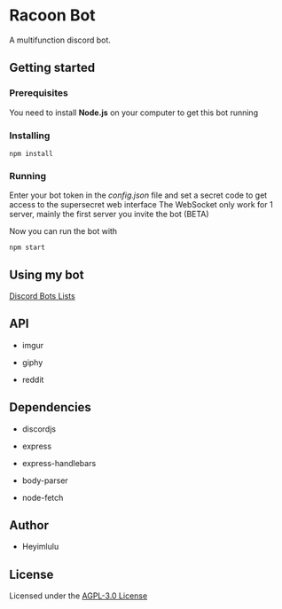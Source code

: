 # Racoon Bot

A multifunction discord bot.

## Getting started

### Prerequisites

You need to install **Node.js** on your computer to get this bot running

### Installing

```
npm install
```

### Running

Enter your bot token in the *config.json* file and set a secret code to get access to the supersecret web interface 
The WebSocket only work for 1 server, mainly the first server you invite the bot (BETA)

Now you can run the bot with

```
npm start
```

## Using my bot

[Discord Bots Lists](https://discord.ly/racoonbot)

## API

- imgur

- giphy

- reddit

## Dependencies

- discordjs

- express

- express-handlebars

- body-parser

- node-fetch

## Author

- Heyimlulu

## License

Licensed under the [AGPL-3.0 License](https://github.com/Heyimlulu/RacoonBot/blob/master/LICENSE)
